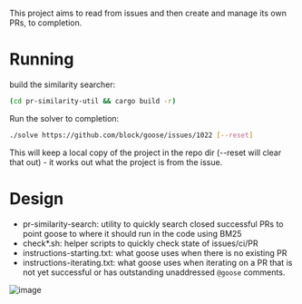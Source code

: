 This project aims to read from issues and then create and manage its own PRs, to completion.

# Running

build the similarity searcher:

```sh
(cd pr-similarity-util && cargo build -r)
```

Run the solver to completion:

```sh
./solve https://github.com/block/goose/issues/1022 [--reset]
```

This will keep a local copy of the project in the repo dir (--reset will clear that out) - it works out what the project is from the issue.

# Design

- pr-similarity-search: utility to quickly search closed successful PRs to point goose to where it should run in the code using BM25
- check\*.sh: helper scripts to quickly check state of issues/ci/PR
- instructions-starting.txt: what goose uses when there is no existing PR
- instructions-iterating.txt: what goose uses when iterating on a PR that is not yet successful or has outstanding unaddressed `@goose` comments.

![image](https://github.com/user-attachments/assets/aa43a9e9-986f-44f3-b635-91e6649a7d65)
